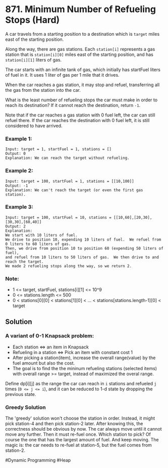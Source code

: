 # 871. Minimum Number of Refueling Stops (Hard)

A car travels from a starting position to a destination which is `target` miles east of the starting position.

Along the way, there are gas stations. Each `station[i]` represents a gas station that is `station[i][0]` miles east of the starting position, and has `station[i][1]` liters of gas.

The car starts with an infinite tank of gas, which initially has startFuel liters of fuel in it. It uses 1 liter of gas per 1 mile that it drives.

When the car reaches a gas station, it may stop and refuel, transferring all the gas from the station into the car.

What is the least number of refueling stops the car must make in order to reach its destination? If it cannot reach the destination, return `-1`.

Note that if the car reaches a gas station with 0 fuel left, the car can still refuel there. If the car reaches the destination with 0 fuel left, it is still considered to have arrived.

### Example 1:

```
Input: target = 1, startFuel = 1, stations = []
Output: 0
Explanation: We can reach the target without refueling.
```

### Example 2:

```
Input: target = 100, startFuel = 1, stations = [[10,100]]
Output: -1
Explanation: We can't reach the target (or even the first gas station).
```

### Example 3:

```
Input: target = 100, startFuel = 10, stations = [[10,60],[20,30],[30,30],[60,40]]
Output: 2
Explanation:
We start with 10 liters of fuel.
We drive to position 10, expending 10 liters of fuel.  We refuel from 0 liters to 60 liters of gas.
Then, we drive from position 10 to position 60 (expending 50 liters of fuel),
and refuel from 10 liters to 50 liters of gas.  We then drive to and reach the target.
We made 2 refueling stops along the way, so we return 2.
```

### Note:

- 1 <= target, startFuel, stations[i][1] <= 10^9
- 0 <= stations.length <= 500
- 0 < stations[0][0] < stations[1][0] < ... < stations[stations.length-1][0] < target

## Solution

### A variant of 0-1 Knapsack problem:

- Each station <=> an item in Knapsack
- Refueling in a station <=> Pick an item with constant cost 1
- After picking a station(item), increase the overall range(value) by the fuel amount but also the cost.
- The goal is to find the the mininum refueling stations (selected items) with overall range >= target, instead of maximized the overal range.

Define dp[i][j] as the range the car can reach in `i` stations and refueled `j` times (`0 <= j <= i`), and it can be reduced to 1-d state by dropping the previous state.

### Greedy Solution

The 'greedy' solution won't choose the station in order. Instead, it might pick station-4 and then pick station-2 later. After knowing this, the correctness should be obvious by now. The car always move until it cannot move any further. Then it must re-fuel once. Which station to pick? Of course the one that has the largest amount of fuel. And keep moving. The magic is: the car needs to re-fuel at station-5, but the fuel comes from station-2.

#Dynamic Programming #Heap
